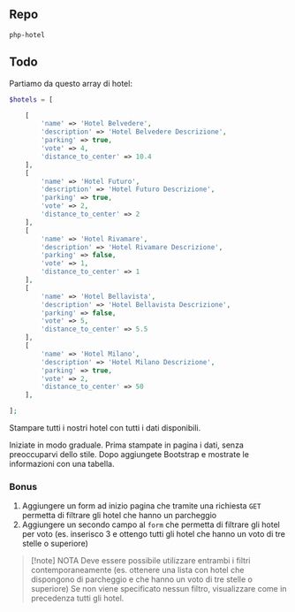 ## Repo
`php-hotel`

## Todo
Partiamo da questo array di hotel: 
```php
$hotels = [

	[
		'name' => 'Hotel Belvedere',
		'description' => 'Hotel Belvedere Descrizione',
		'parking' => true,
		'vote' => 4,
		'distance_to_center' => 10.4
	],
	[
		'name' => 'Hotel Futuro',
		'description' => 'Hotel Futuro Descrizione',
		'parking' => true,
		'vote' => 2,
		'distance_to_center' => 2
	],
	[
		'name' => 'Hotel Rivamare',
		'description' => 'Hotel Rivamare Descrizione',
		'parking' => false,
		'vote' => 1,
		'distance_to_center' => 1
	],
	[
		'name' => 'Hotel Bellavista',
		'description' => 'Hotel Bellavista Descrizione',
		'parking' => false,
		'vote' => 5,
		'distance_to_center' => 5.5
	],
	[
		'name' => 'Hotel Milano',
		'description' => 'Hotel Milano Descrizione',
		'parking' => true,
		'vote' => 2,
		'distance_to_center' => 50
	],

];
```

Stampare tutti i nostri hotel con tutti i dati disponibili.

Iniziate in modo graduale.
Prima stampate in pagina i dati, senza preoccuparvi dello stile.
Dopo aggiungete Bootstrap e mostrate le informazioni con una tabella.

### Bonus
1. Aggiungere un form ad inizio pagina che tramite una richiesta `GET` permetta di filtrare gli hotel che hanno un parcheggio
2. Aggiungere un secondo campo al `form` che permetta di filtrare gli hotel per voto (es. inserisco 3 e ottengo tutti gli hotel che hanno un voto di tre stelle o superiore)

> [!note] NOTA
> Deve essere possibile utilizzare entrambi i filtri contemporaneamente (es. ottenere una lista con hotel che dispongono di parcheggio e che hanno un voto di tre stelle o superiore)
> Se non viene specificato nessun filtro, visualizzare come in precedenza tutti gli hotel.